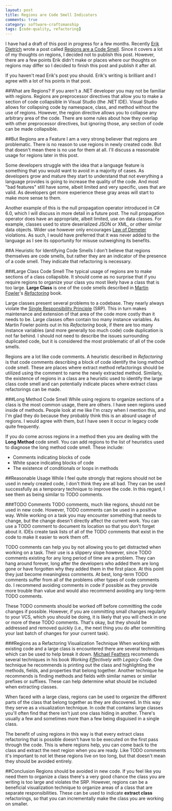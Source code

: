 ```yaml
---
layout: post
title: Regions are Code Smell Indicators
comments: true
category: software-craftsmanship
tags: [code-quality, refactoring]
---
```


I have had a draft of this post in progress for a few months. Recently [Erik Dietrich](http://www.daedtech.com/) wrote a post called [Regions are a Code Smell](http://www.daedtech.com/regions-are-a-code-smell). Since it covers a lot of my thoughts on regions, I decided not to publish this post. However, there are a few points Erik didn't make or places where our thoughts on regions may differ so I decided to finish this post and publish it after all.  

<!--more-->

If you haven't read Erik's post you should. Erik's writing is brilliant and I agree with a lot of his points in that post. 

##What are Regions?
If you aren't a .NET developer you may not be familiar with regions. Regions are preprocessor directives that allow you to make a section of code collapsible in Visual Studio (the .NET IDE). Visual Studio allows for collapsing code by namespace, class, and method without the use of regions. However, the region directive allows you to collapse any arbitrary area of the code. There are some rules about how they overlap with other preprocessor directives, but ignoring those, any section of code can be made collapsible. 

##But Regions are a Feature
I am a very strong believer that regions are problematic. There is no reason to use regions in newly created code. But that doesn't mean there is no use for them at all. I'll discuss a reasonable usage for regions later in this post.  

Some developers struggle with the idea that a language feature is something that you would want to avoid in a majority of cases. As developers grow and mature they start to understand that not everything a language provides is going to increase the quality of the code. And most "bad features" still have some, albeit limited and very specific, uses that are valid. As developers get more experience these gray areas will start to make more sense to them. 

Another example of this is the null propagation operator introduced in C# 6.0, which I will discuss in more detail in a future post. The null propagation operator does have an appropriate, albeit limited, use on data classes. For example, classes used to store deserialized JSON or XML, or other similar data objects. Wider use however only encourages [Law of Demeter](http://c2.com/cgi/wiki/LawOfDemeter?LawOfDemeter) violations. As such, I would have preferred that it was never added to the language as I see its opportunity for misuse outweighing its benefits.


##A Heuristic for Identifying Code Smells
I don't believe that regions themselves are code smells, but rather they are an indicator of the presence of a code smell. They indicate that refactoring is necessary. 

###Large Class Code Smell
The typical usage of regions are to make sections of a class collapsible. It should come as no surprise that if you require regions to organize your class you most likely have a class that is too large. **Large Class** is one of the code smells described in [Martin Fowler](http://martinfowler.com/ "Martin Fowler's website")'s [*Refactoring*](http://refactoring.com/ "Refactoring Book") book. 

Large classes present several problems to a codebase. They nearly always violate the [Single Responsibility Principle](http://www.oodesign.com/single-responsibility-principle.html) (SRP). This in turn makes maintenance and extension of that area of the code more costly than it needs to be. Large classes often contain too many instance variables. As Martin Fowler points out in his *Refactoring* book, if there are too many instance variables (and more generally too much code) code duplication is not far behind. I should not need to describe the issues surrounding duplicated code, but it is considered the most problematic of all of the code smells. 

Regions are a lot like code comments. A heuristic described in *Refactoring* is that code comments describing a block of code identify the long method code smell. These are places  where extract method refactorings should be utilized using the comment to name the newly extracted method. Similarly, the existence of regions in a class are a heuristic used to identify the large class code smell and can potentially indicate places where extract class refactorings can be made.

###Long Method Code Smell
While using regions to organize sections of a class is the most common usage, there are others. I have seen regions used inside of methods. People look at me like I'm crazy when I mention this, and I'm glad they do because they probably think this is an absurd usage of regions. I would agree with them, but I have seen it occur in legacy code quite frequently. 

If you do come across regions in a method then you are dealing with the **Long Method** code smell. You can add regions to the list of heuristics used to diagnose the long method code smell. These include: 

* Comments indicating blocks of code
* White space indicating blocks of code
* The existence of conditionals or loops in methods

##Reasonable Usage
While I feel quite strongly that regions should not be used in newly created code, I don't think they are all bad. They can be used successfully as a temporary technique to improve the code. In this regard, I see them as being similar to TODO comments.

###TODO Comments
TODO comments, much like regions, should not be used in new code. However, TODO comments can be used in a positive way. While working on a task you may encounter something that needs to change, but the change doesn't directly affect the current work. You can use a TODO comment to document its location so that you don't forget about it. IDEs create task lists of all of the TODO comments that exist in the code to make it easier to work them off.

TODO comments can help you by not allowing you to get distracted when working on a task. Their use is a slippery slope however, since TODO comments existing for any long period of time are a problem. They can hang around forever, long after the developers who added them are long gone or have forgotten why they added them in the first place. At this point they just become meaningless comments. At best, long-term TODO comments suffer from all of the problems other types of code comments do. I recommend avoiding comments in code if possible as they provide more trouble than value and would also recommend avoiding any long-term TODO comments. 

These TODO comments should be worked off before committing the code changes if possible. However, if you are committing small changes regularly to your VCS, which you should be doing, it is likely that you will check in one or more of these TODO comments. That's okay, but they should be addressed and removed quickly (i.e., the next thing you do after committing your last batch of changes for your current task).

###Regions as a Refactoring Visualization Technique
When working with existing code and a large class is encountered there are several techniques which can be used to help break it down. [Michael Feathers](https://twitter.com/mfeathers) recommends several techniques in his book *Working Effectively with Legacy Code*. One technique he recommends is printing out the class and highlighting the methods, fields, and properties that belong together. Another technique he recommends is finding methods and fields with similar names or similar prefixes or suffixes. These can help determine what should be included when extracting classes.

When faced with a large class, regions can be used to organize the different parts of the class that belong together as they are discovered. In this way they serve as a visualization technique. In code that contains large classes you'll often find that there isn't just one class hiding in another. There's usually a few and sometimes more than a few being disguised in a single class. 

The benefit of using regions in this way is that every extract class refactoring that is possible doesn't have to be executed on the first pass through the code. This is where regions help, you can come back to the class and extract the next region when you are ready. Like TODO comments it's important to not let these regions live on too long, but that doesn't mean they should be avoided entirely. 

##Conclusion
Regions should be avoided in new code. If you feel like you need them to organize a class there's a very good chance the class you are writing is too large and violates the SRP. However, regions can be a beneficial visualization technique to organize areas of a class that are separate responsibilities. These can be used to indicate **extract class** refactorings, so that you can incrementally make the class you are working on smaller.

  